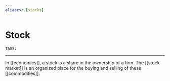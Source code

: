 ```yaml
---
aliases: [stocks]
---
```

# Stock
`TAGS:` 

---
In [[economics]], a stock is a share in the ownership of a firm. The [[stock market]] is an organized place for the buying and selling of these [[commodities]]. 